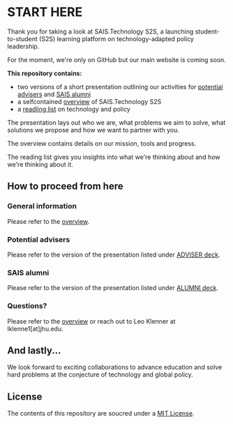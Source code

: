 # START HERE

Thank you for taking a look at SAIS.Technology S2S, a launching student-to-student (S2S) learning platform on technology-adapted policy leadership. 

For the moment, we're only on GitHub but our main website is coming soon.

**This repository contains:**
* two versions of a short presentation outlining our activities for [potential advisers](https://github.com/LeoQK/SAIS-Technology-S2S/blob/master/ADVISER%20deck.pdf) and [SAIS alumni](https://github.com/LeoQK/SAIS-Technology-S2S/blob/master/ALUMNI%20deck.pdf)
* a selfcontained [overview](https://github.com/LeoQK/SAIS-Technology-S2S/blob/master/Overview.md) of SAIS.Technology S2S
* a [readling list](https://github.com/LeoQK/SAIS-Technology-S2S/blob/master/Reading%20list.md) on technology and policy

The presentation lays out who we are, what problems we aim to solve, what solutions we propose and how we want to partner with you. 

The overview contains details on our mission, tools and progress.

The reading list gives you insights into what we're thinking about and how we're thinking about it.

## How to proceed from here

### General information

Please refer to the [overview](https://github.com/LeoQK/SAIS-Technology-S2S/blob/master/Overview.md).

### Potential advisers

Please refer to the version of the presentation listed under [ADVISER deck](https://github.com/LeoQK/SAIS-Technology-S2S/blob/master/ADVISER%20deck.pdf).

### SAIS alumni

Please refer to the version of the presentation listed under [ALUMNI deck](https://github.com/LeoQK/SAIS-Technology-S2S/blob/master/ALUMNI%20deck.pdf).

### Questions?

Please refer to the [overview](https://github.com/LeoQK/SAIS-Technology-S2S/blob/master/Overview.md) or reach out to Leo Klenner at lklenne1[at]jhu.edu.

## And lastly...

We look forward to exciting collaborations to advance education and solve hard problems at the conjecture of technology and global policy.

## License

The contents of this repository are soucred under a [MIT License](https://choosealicense.com/licenses/mit/).
